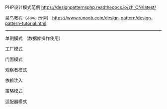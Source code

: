 PHP设计模式范例 https://designpatternsphp.readthedocs.io/zh_CN/latest/

菜鸟教程（Java 示例） https://www.runoob.com/design-pattern/design-pattern-tutorial.html

---

单例模式 （数据库操作使用）

工厂模式

门面模式

观察者模式

依赖注入

策略模式

适配器模式

